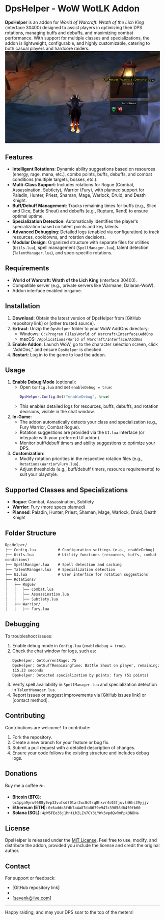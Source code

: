 # DpsHelper - WoW WotLK Addon

**DpsHelper** is an addon for *World of Warcraft: Wrath of the Lich King* (interface 30400) designed to assist players in optimizing their DPS rotations, managing buffs and debuffs, and maximizing combat performance. With support for multiple classes and specializations, the addon is lightweight, configurable, and highly customizable, catering to both casual players and hardcore raiders.
![alt text](img/image.png)
## Features

- **Intelligent Rotations**: Dynamic ability suggestions based on resources (energy, rage, mana, etc.), combo points, buffs, debuffs, and combat conditions (multiple targets, bosses, etc.).
- **Multi-Class Support**: Includes rotations for Rogue (Combat, Assassination, Subtlety), Warrior (Fury), with planned support for Paladin, Hunter, Priest, Shaman, Mage, Warlock, Druid, and Death Knight.
- **Buff/Debuff Management**: Tracks remaining times for buffs (e.g., Slice and Dice, Battle Shout) and debuffs (e.g., Rupture, Rend) to ensure optimal uptime.
- **Specialization Detection**: Automatically identifies the player's specialization based on talent points and key talents.
- **Advanced Debugging**: Detailed logs (enabled via configuration) to track resources, cooldowns, and rotation decisions.
- **Modular Design**: Organized structure with separate files for utilities (`Utils.lua`), spell management (`SpellManager.lua`), talent detection (`TalentManager.lua`), and spec-specific rotations.

## Requirements

- **World of Warcraft: Wrath of the Lich King** (interface 30400).
- Compatible server (e.g., private servers like Warmane, Dalaran-WoW).
- Addon interface enabled in-game.

## Installation

1. **Download**: Obtain the latest version of DpsHelper from [GitHub repository link] or [other trusted source].
2. **Extract**: Unzip the `DpsHelper` folder to your WoW AddOns directory:
   - Windows: `C:\Program Files\World of Warcraft\Interface\AddOns`
   - macOS: `/Applications/World of Warcraft/Interface/AddOns`
3. **Enable Addon**: Launch WoW, go to the character selection screen, click "AddOns," and ensure `DpsHelper` is checked.
4. **Restart**: Log in to the game to load the addon.

## Usage

1. **Enable Debug Mode** (optional):
   - Open `Config.lua` and set `enableDebug = true`:
     ```lua
     DpsHelper.Config:Set("enableDebug", true)
     ```
   - This enables detailed logs for resources, buffs, debuffs, and rotation decisions, visible in the chat window.
2. **In-Game**:
   - The addon automatically detects your class and specialization (e.g., Fury Warrior, Combat Rogue).
   - Rotation suggestions are provided via the `UI.lua` interface (or integrate with your preferred UI addon).
   - Monitor buff/debuff timers and ability suggestions to optimize your DPS.
3. **Customization**:
   - Modify rotation priorities in the respective rotation files (e.g., `Rotations\Warrior\Fury.lua`).
   - Adjust thresholds (e.g., buff/debuff timers, resource requirements) to suit your playstyle.

## Supported Classes and Specializations

- **Rogue**: Combat, Assassination, Subtlety
- **Warrior**: Fury (more specs planned)
- **Planned**: Paladin, Hunter, Priest, Shaman, Mage, Warlock, Druid, Death Knight

## Folder Structure

```
DpsHelper/
├── Config.lua          # Configuration settings (e.g., enableDebug)
├── Utils.lua           # Utility functions (resources, buffs, combat conditions)
├── SpellManager.lua    # Spell detection and caching
├── TalentManager.lua   # Specialization detection
├── UI.lua              # User interface for rotation suggestions
├── Rotations/
│   ├── Rogue/
│   │   ├── Combat.lua
│   │   ├── Assassination.lua
│   │   ├── Subtlety.lua
│   ├── Warrior/
│   │   ├── Fury.lua
```

## Debugging

To troubleshoot issues:
1. Enable debug mode in `Config.lua` (`enableDebug = true`).
2. Check the chat window for logs, such as:
   ```
   DpsHelper: GetCurrentRage: 75
   DpsHelper: GetBuffRemainingTime: Battle Shout on player, remaining: 115.23 seconds
   DpsHelper: Detected specialization by points: fury (51 points)
   ```
3. Verify spell availability in `SpellManager.lua` and specialization detection in `TalentManager.lua`.
4. Report issues or suggest improvements via [GitHub issues link] or [contact method].

## Contributing

Contributions are welcome! To contribute:
1. Fork the repository.
2. Create a new branch for your feature or bug fix.
3. Submit a pull request with a detailed description of changes.
4. Ensure your code follows the existing structure and includes debug logs.

## Donations

Buy me a coffee :coffee: :

- **Bitcoin (BTC)**: `bc1pga9yrw9588y0vp33vufsd70tar2wc8c9sq8hxvr4s03fjuvl46hs39yjjv`
- **Ethereum (ETH)**: `0x6addc8fdb7a4a87da8679e947c39058d64f0fb60`
- **Solana (SOL)**: `4pW5FEo36j1MntLhZLZn7CY3iYWk5vpdQwRmPpk3NBHa`


## License

DpsHelper is released under the [MIT License](LICENSE). Feel free to use, modify, and distribute the addon, provided you include the license and credit the original author.

## Contact

For support or feedback:
- [GitHub repository link]
- 
- [sevenk@live.com]

---

Happy raiding, and may your DPS soar to the top of the meters!